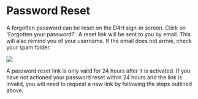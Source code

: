 # Password Reset

A forgotten password can be reset on the D4H sign-in screen. Click on 'Forgotten your password?'. A reset link will be sent to you by email. This will also remind you of your username. If the email does not arrive, check your spam folder.  


![](https://support.d4h.org/desk/file/9722792/2019-12-12%20at%2009.59.png)

A password reset link is only valid for 24 hours after it is activated. If you have not actioned your password reset within 24 hours and the link is invalid, you will need to request a new link by following the steps outlined above.

